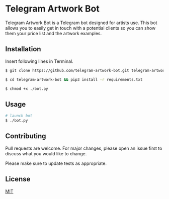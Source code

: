 # Telegram Artwork Bot

Telegram Artwork Bot is a Telegram bot designed for artists use. This bot allows you to easily get in touch with a potential clients so you can show them your price list and the artwork examples.

## Installation

Insert following lines in Terminal.

```bash
$ git clone https://github.com/telegram-artwork-bot.git telegram-artwork-bot

$ cd telegram-artwork-bot && pip3 install -r requirements.txt

$ chmod +x ./bot.py
```

## Usage

```bash
# launch bot
$ ./bot.py
```

## Contributing
Pull requests are welcome. For major changes, please open an issue first to discuss what you would like to change.

Please make sure to update tests as appropriate.

## License
[MIT](https://choosealicense.com/licenses/mit/)